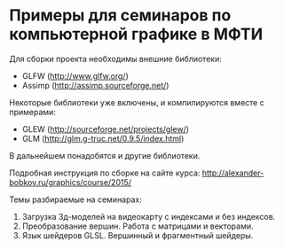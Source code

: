 Примеры для семинаров по компьютерной графике в МФТИ
====================================================

Для сборки проекта необходимы внешние библиотеки:

* GLFW (<http://www.glfw.org/>)
* Assimp (<http://assimp.sourceforge.net/>)

Некоторые библиотеки уже включены, и компилируются вместе с примерами:

* GLEW (<http://sourceforge.net/projects/glew/>)
* GLM (<http://glm.g-truc.net/0.9.5/index.html>)

В дальнейшем понадобятся и другие библиотеки.

Подробная инструкция по сборке на сайте курса: <http://alexander-bobkov.ru/graphics/course/2015/>

Темы разбираемые на семинарах:

1. Загрузка 3д-моделей на видеокарту с индексами и без индексов.
2. Преобразование вершин. Работа с матрицами и векторами.
3. Язык шейдеров GLSL. Вершинный и фрагментный шейдеры.